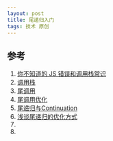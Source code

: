 ```yaml
---
layout: post
title: 尾递归入门
tags: 技术 原创
---
```




## 参考
1. [你不知道的 JS 错误和调用栈常识](https://zhuanlan.zhihu.com/p/25644447)
1. [调用栈](https://zh.wikipedia.org/wiki/呼叫堆疊)
1. [尾调用](https://zh.wikipedia.org/wiki/尾调用)
1. [尾调用优化](http://www.ruanyifeng.com/blog/2015/04/tail-call.html)
1. [尾递归与Continuation](http://www.cnblogs.com/JeffreyZhao/archive/2009/03/26/tail-recursion-and-continuation.html)
1. [浅谈尾递归的优化方式](http://www.cnblogs.com/JeffreyZhao/archive/2009/04/01/tail-recursion-explanation.html)
1. []()
1. []()
